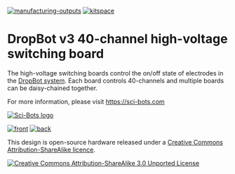 [![manufacturing-outputs](https://github.com/sci-bots/dropbot-40-channel-HV-switching-board.kicad/actions/workflows/build.yml/badge.svg)](https://github.com/sci-bots/dropbot-40-channel-HV-switching-board.kicad/actions/workflows/build.yml)
[![kitspace](https://github.com/sci-bots/dropbot-40-channel-HV-switching-board.kicad/docs/svg/kitspace-badge.svg)](https://kitspace.org/boards/github.com/sci-bots/dropbot-40-channel-hv-switching-board.kicad/)

# DropBot v3 40-channel high-voltage switching board

The high-voltage switching boards control the on/off state of electrodes in the [DropBot system][dropbot]. Each board controls 40-channels and multiple boards can be daisy-chained together.

For more information, please visit https://sci-bots.com

[![Sci-Bots logo](docs/png/sci-bots-logo.png)][sci-bots]

[![front](docs/png/front-small.png)](png/front.png)
[![back](docs/png/back-small.png)](png/back.png)

This design is open-source hardware released under a [Creative Commons Attribution-ShareAlike licence][cc-by-sa].

[![Creative Commons Attribution-ShareAlike 3.0 Unported License](https://i.creativecommons.org/l/by-sa/3.0/88x31.png)][cc-by-sa]

[dropbot]: https://github.com/sci-bots/dropbot-v3
[sci-bots]: https://sci-bots.com/
[cc-by-sa]: http://creativecommons.org/licenses/by-sa/3.0

